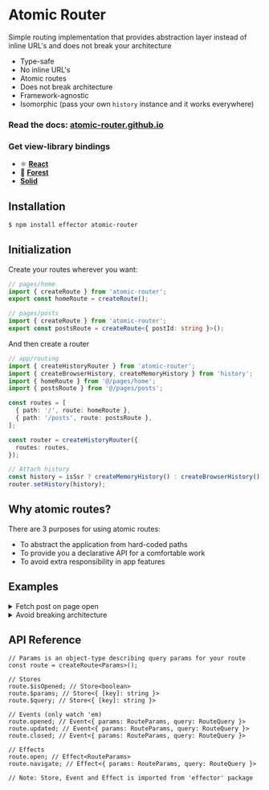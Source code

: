 # Atomic Router

Simple routing implementation that provides abstraction layer instead of inline URL's and does not break your architecture

- Type-safe
- No inline URL's
- Atomic routes
- Does not break architecture
- Framework-agnostic
- Isomorphic (pass your own `history` instance and it works everywhere)

### Read the docs: [atomic-router.github.io](https://atomic-router.github.io)

### Get view-library bindings

- ⚛️ [**React**](https://github.com/atomic-router/react)
- 🍃 [**Forest**](https://github.com/atomic-router/forest)
- [**Solid**](https://github.com/atomic-router/solid)

## Installation

```bash
$ npm install effector atomic-router
```

## Initialization

Create your routes wherever you want:

```ts
// pages/home
import { createRoute } from 'atomic-router';
export const homeRoute = createRoute();

// pages/posts
import { createRoute } from 'atomic-router';
export const postsRoute = createRoute<{ postId: string }>();
```

And then create a router

```ts
// app/routing
import { createHistoryRouter } from 'atomic-router';
import { createBrowserHistory, createMemoryHistory } from 'history';
import { homeRoute } from '@/pages/home';
import { postsRoute } from '@/pages/posts';

const routes = [
  { path: '/', route: homeRoute },
  { path: '/posts', route: postsRoute },
];

const router = createHistoryRouter({
  routes: routes,
});

// Attach history
const history = isSsr ? createMemoryHistory() : createBrowserHistory();
router.setHistory(history);
```

## Why atomic routes?

There are 3 purposes for using atomic routes:

- To abstract the application from hard-coded paths
- To provide you a declarative API for a comfortable work
- To avoid extra responsibility in app features

## Examples

<details>
  <summary>Fetch post on page open</summary>

1. In your model, create effect and store which you'd like to trigger:

```tsx
export const getPostFx = createEffect<{ postId: string }, Post>(
  ({ postId }) => {
    return api.get(`/posts/${postId}`);
  }
);

export const $post = restore(getPostFx.doneData, null);
```

2. And just trigger it when `postPage.$params` change:

```tsx
//route.ts
import { createRoute } from 'atomic-router';
import { getPostFx } from './model';

const postPage = createRoute<{ postId: string }>();

guard({
  source: postPage.$params,
  filter: postPage.$isOpened,
  target: getPostFx,
});
```

</details>
<details>
  <summary>Avoid breaking architecture</summary>

Imagine that we have a good architecture, where our code can be presented as a dependency tree.  
 So, we don't make neither circular imports, nor they go backwards.  
 For example, we have `Card -> PostCard -> PostsList -> PostsPage` flow, where `PostsList` doesn't know about `PostsPage`, `PostCard` doesn't know about `PostsList` etc.

But now we need our `PostCard` to open `PostsPage` route.  
 And usually, we add extra responisbility by letting it know what the route is

```tsx
const PostCard = ({ id }) => {
  const post = usePost(id);

  return (
    <Card>
      <Card.Title>{post.title}</Card.Title>
      <Card.Description>{post.title}</Card.Description>
      {/* NOOOO! */}
      <Link to={postsPageRoute} params={{ postId: id }}>
        Read More
      </Link>
    </Card>
  );
};
```

With `atomic-router`, you can create a "personal" route for this card:

```tsx
const readMoreRoute = createRoute<{ postId: id }>();
```

And then you can just give it the same path as your `PostsPage` has:

```tsx
const routes = [
  { path: '/posts/:postId', route: readMoreRoute },
  { path: '/posts/:postId', route: postsPageRoute },
];
```

Both will work perfectly fine as they are completely independent

</details>

## API Reference

```tsx
// Params is an object-type describing query params for your route
const route = createRoute<Params>();

// Stores
route.$isOpened; // Store<boolean>
route.$params; // Store<{ [key]: string }>
route.$query; // Store<{ [key]: string }>

// Events (only watch 'em)
route.opened; // Event<{ params: RouteParams, query: RouteQuery }>
route.updated; // Event<{ params: RouteParams, query: RouteQuery }>
route.closed; // Event<{ params: RouteParams, query: RouteQuery }>

// Effects
route.open; // Effect<RouteParams>
route.navigate; // Effect<{ params: RouteParams, query: RouteQuery }>

// Note: Store, Event and Effect is imported from 'effector' package
```
